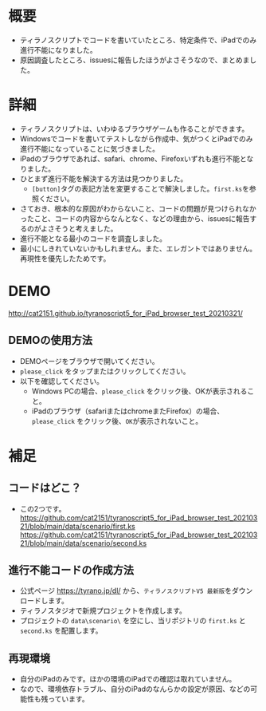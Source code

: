 # 概要
- ティラノスクリプトでコードを書いていたところ、特定条件で、iPadでのみ進行不能になりました。
- 原因調査したところ、issuesに報告したほうがよさそうなので、まとめました。

# 詳細
- ティラノスクリプトは、いわゆるブラウザゲームも作ることができます。
- Windowsでコードを書いてテストしながら作成中、気がつくとiPadでのみ進行不能になっていることに気づきました。
- iPadのブラウザであれば、safari、chrome、Firefoxいずれも進行不能となりました。
- ひとまず進行不能を解決する方法は見つかりました。
  - `[button]`タグの表記方法を変更することで解決しました。`first.ks`を参照ください。
- さておき、根本的な原因がわからないこと、コードの問題が見つけられなかったこと、コードの内容からなんとなく、などの理由から、issuesに報告するのがよさそうと考えました。
- 進行不能となる最小のコードを調査しました。
- 最小にしきれていないかもしれません。また、エレガントではありません。再現性を優先したためです。


# DEMO
http://cat2151.github.io/tyranoscript5_for_iPad_browser_test_20210321/

## DEMOの使用方法

- DEMOページをブラウザで開いてください。
- `please_click` をタップまたはクリックしてください。
- 以下を確認してください。
  - Windows PCの場合、`please_click` をクリック後、OKが表示されること。
  - iPadのブラウザ（safariまたはchromeまたFirefox）の場合、`please_click` をクリック後、`OK`が表示されないこと。

# 補足

## コードはどこ？
- この2つです。
https://github.com/cat2151/tyranoscript5_for_iPad_browser_test_20210321/blob/main/data/scenario/first.ks
https://github.com/cat2151/tyranoscript5_for_iPad_browser_test_20210321/blob/main/data/scenario/second.ks

## 進行不能コードの作成方法
- 公式ページ https://tyrano.jp/dl/ から、`ティラノスクリプトV5 最新版`をダウンロードします。
- ティラノスタジオで新規プロジェクトを作成します。
- プロジェクトの `data\scenario\` を空にし、当リポジトリの `first.ks` と `second.ks` を配置します。

## 再現環境
- 自分のiPadのみです。ほかの環境のiPadでの確認は取れていません。
- なので、環境依存トラブル、自分のiPadのなんらかの設定が原因、などの可能性も残っています。

